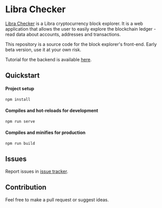 # Libra Checker

[Libra Checker](https://librachecker.com) is a Libra cryptocurrency block explorer. It is a web application that allows the user to easily explore the blockchain ledger - read data about accounts, addresses and transactions.

This repository is a source code for the block explorer's front-end. Early beta version, use it at your own risk.

Tutorial for the backend is available [here](https://librastartup.com/blog/tutorial-how-to-create-block-explorer-for-libra-cryptocurrency-part-1-the-backend/).


## Quickstart

#### Project setup
```
npm install
```

#### Compiles and hot-reloads for development
```
npm run serve
```

#### Compiles and minifies for production
```
npm run build
```

## Issues

Report issues in [issue tracker](https://github.com/giekaton/libra-checker/issues).

## Contribution

Feel free to make a pull request or suggest ideas.
